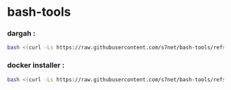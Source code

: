 # bash-tools

### dargah :
```bash
bash <(curl -Ls https://raw.githubusercontent.com/s7net/bash-tools/refs/heads/main/dargah.sh)
```

### docker installer :
```bash
bash <(curl -Ls https://raw.githubusercontent.com/s7net/bash-tools/refs/heads/main/docker-installer.sh)
```

<!-- scripts start -->
<!-- scripts end -->
